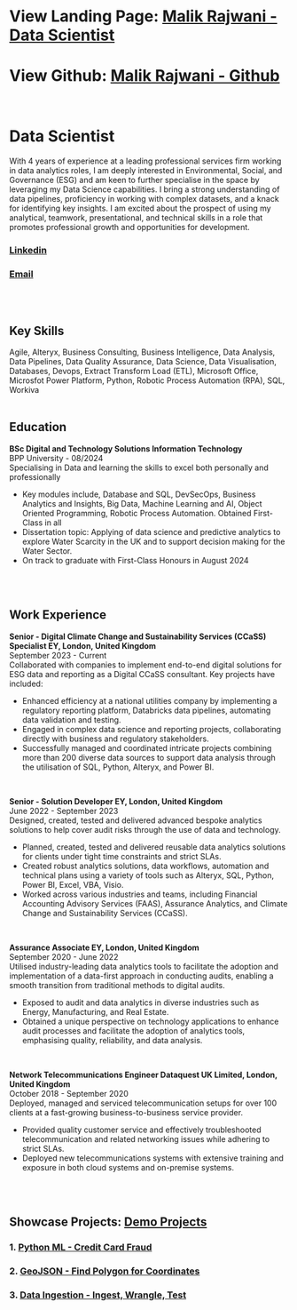 # View Landing Page: [Malik Rajwani - Data Scientist](https://mrajwani.github.io/portfolio/)
# View Github: [Malik Rajwani - Github](https://github.com/MRAJWANI/portfolio)
<br>

# Data Scientist
With 4 years of experience at a leading professional services firm working in data analytics roles, I am deeply interested in Environmental, Social, and Governance (ESG) and am keen to further specialise in the space by leveraging my Data Science capabilities. I bring a strong understanding of data pipelines, proficiency in working with complex datasets, and a knack for identifying key insights. I am excited about the prospect of using my analytical, teamwork, presentational, and technical skills in a role that promotes professional growth and opportunities for development.
<br>

### [Linkedin](https://www.linkedin.com/in/msrajwani/)
### [Email](mailto@msrajwani@ymail.com)
<br>
<br>

## Key Skills
Agile, Alteryx, Business Consulting, Business Intelligence,	Data Analysis,	Data Pipelines,	Data Quality Assurance,	Data Science,	Data Visualisation,	Databases,	Devops, Extract Transform Load (ETL), Microsoft Office, Microsfot Power Platform, Python,	Robotic Process Automation (RPA),	SQL, Workiva
<br>
<br>

## Education
**BSc Digital and Technology Solutions Information Technology** <br>
BPP University - 08/2024 <br>
Specialising in Data and learning the skills to excel both personally and professionally
* Key modules include, Database and SQL, DevSecOps, Business Analytics and Insights, Big Data, Machine Learning and AI, Object Oriented Programming, Robotic Process Automation. Obtained First-Class in all
* Dissertation topic: Applying of data science and predictive analytics to explore Water Scarcity in the UK and to support decision making for the Water Sector.
* On track to graduate with First-Class Honours in August 2024
<br>
<br>

## Work Experience
**Senior - Digital Climate Change and Sustainability Services (CCaSS) Specialist EY, London, United Kingdom** <br>
September 2023 - Current <br>
Collaborated with companies to implement end-to-end digital solutions for ESG data and reporting as a Digital CCaSS consultant. Key projects have included:
* Enhanced efficiency at a national utilities company by implementing a regulatory reporting platform, Databricks data pipelines, automating data validation and testing.
* Engaged in complex data science and reporting projects, collaborating directly with business and regulatory stakeholders.
* Successfully managed and coordinated intricate projects combining more than 200 diverse data sources to support data analysis through the utilisation of SQL, Python, Alteryx, and Power BI.
<br>

**Senior - Solution Developer EY, London, United Kingdom** <br>
June 2022 - September 2023 <br>
Designed, created, tested and delivered advanced bespoke analytics solutions to help cover audit risks through the use of data and technology.
* Planned, created, tested and delivered reusable data analytics solutions for clients under tight time constraints and strict SLAs.
* Created robust analytics solutions, data workflows, automation and technical plans using a variety of tools such as Alteryx, SQL, Python, Power BI, Excel, VBA, Visio.
* Worked across various industries and teams, including Financial Accounting Advisory Services (FAAS), Assurance Analytics, and Climate Change and Sustainability Services (CCaSS).
<br>

**Assurance Associate EY, London, United Kingdom** <br>
September 2020 - June 2022 <br>
Utilised industry-leading data analytics tools to facilitate the adoption and implementation of a data-first approach in conducting audits, enabling a smooth transition from traditional methods to digital audits.
* Exposed to audit and data analytics in diverse industries such as Energy, Manufacturing, and Real Estate.
* Obtained a unique perspective on technology applications to enhance audit processes and facilitate the adoption of analytics tools, emphasising quality, reliability, and data analysis.
<br>

**Network Telecommunications Engineer Dataquest UK Limited, London, United Kingdom** <br>
October 2018 - September 2020 <br>
Deployed, managed and serviced telecommunication setups for over 100 clients at a fast-growing business-to-business service provider.
* Provided quality customer service and effectively troubleshooted telecommunication and related networking issues while adhering to strict SLAs.
* Deployed new telecommunications systems with extensive training and exposure in both cloud systems and on-premise systems.
<br>
<br>

## Showcase Projects: [Demo Projects](https://github.com/MRAJWANI/portfolio/tree/main/demo_projects)
### 1. [Python ML - Credit Card Fraud](https://github.com/MRAJWANI/portfolio/blob/main/demo_projects/Machine_Learning_%26_AI_Credit_Card_Fraud.ipynb)
### 2. [GeoJSON - Find Polygon for Coordinates](https://github.com/MRAJWANI/portfolio/blob/main/demo_projects/GeoJSON_Find_Polygon_for_Coordinates_.ipynb)
### 3. [Data Ingestion - Ingest, Wrangle, Test](https://github.com/MRAJWANI/portfolio/blob/main/demo_projects/Data_Ingestion.ipynb)

